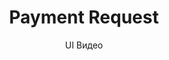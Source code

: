 ---
layout: embed
permalink: apps/bank/architectures/token-operation-payment-request/ux-videos
lang: ru
page_id: apps-bank-architectures-token-operation-payment-request-video


title: Payment Request
subtitle: UI Видео
backUrl: /ru/apps/bank/architectures/token-operation-payment-request

description: Diagrams
---